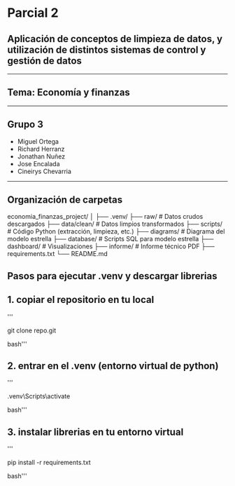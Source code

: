 # Parcial 2
## Aplicación de conceptos de limpieza de datos, y utilización de distintos sistemas de control y gestión de datos
---
## Tema: Economía y finanzas
---
## Grupo 3 
- Miguel Ortega
- Richard Herranz
- Jonathan Nuñez
- Jose Encalada
- Cineirys Chevarria

---
## Organización de carpetas

economia_finanzas_project/
│
├── .venv/
├── raw/                # Datos crudos descargados
├── data/clean/         # Datos limpios transformados
├── scripts/            # Código Python (extracción, limpieza, etc.)
├── diagrams/           # Diagrama del modelo estrella
├── database/           # Scripts SQL para modelo estrella
├── dashboard/          # Visualizaciones
├── informe/            # Informe técnico PDF
├── requirements.txt
└── README.md


## Pasos para ejecutar .venv y descargar librerias

## 1. copiar el repositorio en tu local
'''

git clone repo.git


bash'''

## 2. entrar en el .venv (entorno virtual de python)
'''

.venv\Scripts\activate



bash'''

## 3. instalar librerias en tu entorno virtual

'''

pip install -r requirements.txt




bash'''